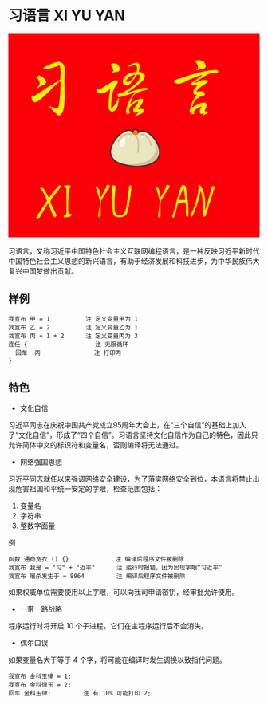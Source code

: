 # 习语言 XI YU YAN

<p align="center">
  <img src="xiyuyan.png"/>
</p>


习语言，又称习近平中国特色社会主义互联网编程语言，是一种反映习近平新时代中国特色社会主义思想的新兴语言，有助于经济发展和科技进步，为中华民族伟大复兴中国梦做出贡献。

## 样例

```
我宣布 甲 = 1          注 定义变量甲为 1
我宣布 乙 = 2          注 定义变量乙为 1
我宣布 丙 = 1 + 2      注 定义变量丙为 3
连任 {                   注 无限循环
  回车  丙               注 打印丙 
}
```

## 特色

+ 文化自信

习近平同志在庆祝中国共产党成立95周年大会上，在“三个自信”的基础上加入了“文化自信”，形成了“四个自信”。习语言坚持文化自信作为自己的特色，因此只允许简体中文的标识符和变量名，否则编译将无法通过。

+ 网络强国思想

习近平同志就任以来强调网络安全建设，为了落实网络安全到位，本语言将禁止出现危害祖国和平统一安定的字眼，检查范围包括：

1. 变量名
2. 字符串
3. 整数字面量

例

```
函数 通商宽衣 () {}             注 编译后程序文件被删除
我宣布 我是 = "习" + "近平"      注 运行时报错，因为出现字眼“习近平”
我宣布 屠杀发生于 = 8964         注 编译后程序文件被删除
```

如果权威单位需要使用以上字眼，可以向我司申请密钥，经审批允许使用。

+ 一带一路战略

程序运行时将开启 10 个子进程，它们在主程序运行后不会消失。

+ 偶尔口误

如果变量名大于等于 4 个字，将可能在编译时发生调换以致指代问题。

```
我宣布 金科玉律 = 1;
我宣布 金科律玉 = 2;
回车 金科玉律;         注 有 10% 可能打印 2;
```
